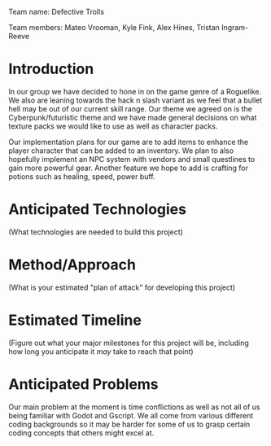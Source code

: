 Team name: Defective Trolls

Team members: Mateo Vrooman, Kyle Fink, Alex Hines, Tristan Ingram-Reeve

# Introduction

In our group we have decided to hone in on the game genre of a Roguelike. We also are leaning towards the hack n slash variant as we feel that a bullet hell may be out of our current skill range. Our theme we agreed on is the Cyberpunk/futuristic theme and we have made general decisions on what texture packs we would like to use as well as character packs.

Our implementation plans for our game are to add items to enhance the player character that can be added to an inventory. We plan to also hopefully implement an NPC system with vendors and small questlines to gain more powerful gear. Another feature we hope to add is crafting for potions such as healing, speed, power buff.

# Anticipated Technologies

(What technologies are needed to build this project)

# Method/Approach

(What is your estimated "plan of attack" for developing this project)

# Estimated Timeline

(Figure out what your major milestones for this project will be, including how long you anticipate it *may* take to reach that point)

# Anticipated Problems

Our main problem at the moment is time conflictions as well as not all of us being familiar with Godot and Gscript. We all come from various different coding backgrounds so it may be harder for some of us to grasp certain coding concepts that others might excel at.
